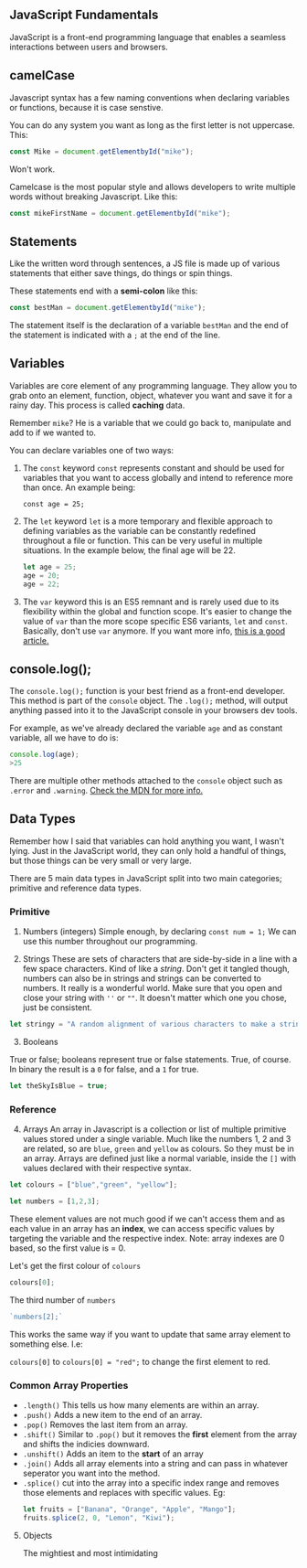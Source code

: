 ## JavaScript Fundamentals

JavaScript is a front-end programming language that enables a seamless interactions between users and browsers. 

## camelCase 

Javascript syntax has a few naming conventions when declaring variables or functions, because it is case senstive. 

You can do any system you want as long as the first letter is not uppercase. This:

```javascript
const Mike = document.getElementbyId("mike");
```

Won't work.

Camelcase is the most popular style and allows developers to write multiple words without breaking Javascript. Like this:

```javascript
const mikeFirstName = document.getElementbyId("mike");
```

## Statements 

Like the written word through sentences, a JS file is made up of various statements that either save things, do things or spin things. 

These statements end with a **semi-colon** like this: 

```javascript 
const bestMan = document.getElementbyId("mike");
```

The statement itself is the declaration of a variable `bestMan` and the end of the statement is indicated with a `;` at the end of the line.

## Variables 

Variables are core element of any programming language. They allow you to grab onto an element, function, object, whatever you want and save it for a rainy day. This process is called **caching** data. 

Remember `mike`? He is a variable that we could go back to, manipulate and add to if we wanted to. 

You can declare variables one of two ways: 

1. The `const` keyword
   `const` represents constant and should be used for variables that you want to access globally and intend to reference more than once. An example being:

   `const age = 25;` 

2. The `let` keyword
   `let` is a more temporary and flexible approach to defining variables as the variable can be constantly redefined throughout a file or function. This can be very useful in multiple situations. In the example below, the final age will be 22. 

   ```javascript
   let age = 25;
   age = 20;
   age = 22;
   ```
3. The `var` keyword
   this is an ES5 remnant and is rarely used due   to its flexibility within the global and function scope. It's easier to change the value of `var` than the more scope specific ES6 variants, `let` and `const`. Basically, don't use `var` anymore. If you want more info, [this is a good article.](https://levelup.gitconnected.com/stop-using-var-to-declare-variables-in-javascript-6c0caec16f43)


## console.log();

The `console.log();` function is your best friend as a front-end developer. This method is part of the `console` object. The `.log();` method, will output anything passed into it to the JavaScript console in your browsers dev tools. 

For example, as we've already declared the variable `age` and as constant variable, all we have to do is: 

```javascript
console.log(age);
>25
```

There are multiple other methods attached to the `console` object such as `.error` and `.warning`. [Check the MDN for more info.](https://developer.mozilla.org/en-US/docs/Web/API/console)


## Data Types

Remember how I said that variables can hold anything you want, I wasn't lying. Just in the JavaScript world, they can only hold a handful of things, but those things can be very small or very large. 

There are 5 main data types in JavaScript split into two main categories; primitive and reference data types. 

### Primitive

1. Numbers (integers)
Simple enough, by declaring `const num = 1;` We can use this number throughout our programming. 

2. Strings 
These are sets of characters that are side-by-side in a line with a few space characters. Kind of like a *string*. Don't get it tangled though, numbers can also be in strings and strings can be converted to numbers. It really is a wonderful world. Make sure that you open and close your string with `''` or `""`. It doesn't matter which one you chose, just be consistent. 

```javascript
let stringy = "A random alignment of various characters to make a string";
```

3. Booleans

True or false; booleans represent true or false statements. True, of course. In binary the result is a `0` for false, and a `1` for true. 

```javascript 
let theSkyIsBlue = true;
```


### Reference 

4. Arrays
An array in Javascript is a collection or list of multiple primitive values stored under a single variable. Much like the numbers 1, 2 and 3 are related, so are `blue`, `green` and `yellow` as colours. So they must be in an array. Arrays are defined just like a normal variable, inside the `[]` with values declared with their respective syntax. 

```javascript
let colours = ["blue","green", "yellow"];

let numbers = [1,2,3];
```

These element values are not much good if we can't access them and as each value in an array has an **index**, we can access specific values by targeting the variable and the respective index. Note: array indexes are 0 based, so the first value is = 0. 

Let's get the first colour of `colours`

```javascript
colours[0];
```` 

The third number of `numbers`
```javascript
`numbers[2];`
```

This works the same way if you want to update that same array element to something else. I.e: 

`colours[0]` to `colours[0] = "red";` to change the first element to red. 

### Common Array Properties

* `.length()` This tells us how many elements are within an array.
* `.push()` Adds a new item to the end of an array.
* `.pop()` Removes the last item from an array. 
* `.shift()` Similar to `.pop()` but it removes the **first** element from the array and shifts the indicies downward. 
* `.unshift()` Adds an item to the **start** of an array
* `.join()` Adds all array elements into a string and can pass in whatever seperator you want into the method.
* `.splice()` cut into the array into a specific index range and removes those elements and replaces with specific values. Eg:
   ```javascript
   let fruits = ["Banana", "Orange", "Apple", "Mango"];
   fruits.splice(2, 0, "Lemon", "Kiwi");
   ```

5. Objects 

   The mightiest and most intimidating 




